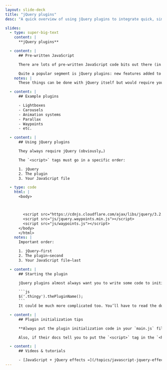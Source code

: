 ```yaml
---
layout: slide-deck
title: "jQuery plugins"
desc: "A quick overview of using jQuery plugins to integrate quick, simple, already built functionality into your website."

slides:
  - type: super-big-text
    content: |
      **jQuery plugins**

  - content: |
      ## Pre-written JavaScript

      There are lots of pre-written JavaScript code bits out there (in the nebulous web)

      Quite a popular segment is jQuery plugins: new features added to jQuery
    notes: |
      These things can be done with jQuery itself but would require you to write a bunch of code—so someone has already written the code

  - content: |
      ## Example plugins

      - Lightboxes
      - Carousels
      - Animation systems
      - Parallax
      - Waypoints
      - etc.

  - content: |
      ## Using jQuery plugins

      They always require jQuery (obviously…)

      The `<script>` tags must go in a specific order:

      1. jQuery
      2. The plugin
      3. Your JavaScript file

  - type: code
    html: |
      <body>



        <script src="https://cdnjs.cloudflare.com/ajax/libs/jquery/3.2.1/jquery.min.js"></script>
        <script src="js/jquery.waypoints.min.js"></script>
        <script src="js/waypoints.js"></script>
      </body>
      </html>
    notes: |
      Important order:

      1. jQuery—first
      2. The plugin—second
      3. Your JavaScript file—last

  - content: |
      ## Starting the plugin

      jQuery plugins almost always want you to write some code to initialize the plugin. It’s usually in a form similar to this:

      ```js
      $('.thingy').thePluginName();
      ```
      It could be much more complicated too. You’ll have to read the documentation, they’re all different.

  - content: |
      ## Plugin initialization tips

      **Always put the plugin initialization code in your `main.js` file—I don’t care where their documentation tells you to put it!**

      Also, if their docs tell you to put the `<script>` tag in the `<head>` of your HTML—**they’re plain wrong.** `<script>` tags always go at the bottom right above the closing `</body>` tag.

  - content: |
      ## Videos & tutorials

      - [JavaScript + jQuery effects ➔](/topics/javascript-jquery-effects/)
---
```


